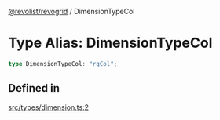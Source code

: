 [@revolist/revogrid](README.md) / DimensionTypeCol

# Type Alias: DimensionTypeCol

```ts
type DimensionTypeCol: "rgCol";
```

## Defined in

[src/types/dimension.ts:2](https://github.com/revolist/revogrid/blob/32c6316d328fcc561520e19c2a4b987d1e8a85d2/src/types/dimension.ts#L2)
